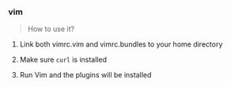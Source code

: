 ### vim

> How to use it?

  1. Link both vimrc.vim and vimrc.bundles to your home directory

  2. Make sure `curl` is installed
  
  3. Run Vim and the plugins will be installed
